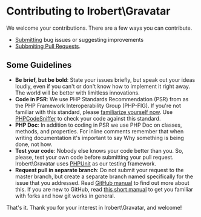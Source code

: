 # Contributing to lrobert\Gravatar

We welcome your contributions. There are a few ways you can contribute.
- [Submitting](https://github.com/lrobert/Gravatar/issues) bug issues or suggesting improvements
- [Subbmiting Pull Requests](https://github.com/lrobert/Gravatar/pulls).

## Some Guidelines
- **Be brief, but be bold**: State your issues briefly, but speak out your ideas loudly, even if you can't or don't know how to implement it right away. The world will be better with limitless innovations.
- **Code in PSR**: We use PHP Standards Recommendation (PSR) from as the PHP Framework Interoperability Group (PHP-FIG). If you're not familiar with this standard, please [familiarize yourself now](https://github.com/php-fig/fig-standards). Use [PHPCodeSniffer](http://pear.php.net/package/PHP_CodeSniffer/) to check your code against this standard.
- **PHP Doc**: In addition to coding in PSR we use PHP Doc on classes, methods, and properties. For inline comments remember that when writing documentation it's important to say Why something is being done, not how.
- **Test your code**: Nobody else knows your code better than you. So, please, test your own code before submitting your pull request. lrobert\Gravatar uses [PHPUnit](http://phpunit.de/) as our testing framework.
- **Request pull in separate branch**: Do not submit your request to the master branch, but create a separate branch named specifically for the issue that you addressed. Read [GitHub manual](https://help.github.com/articles/using-pull-requests) to find out more about this. If you are new to GitHub, read [this short manual](https://help.github.com/articles/fork-a-repo) to get you familiar with forks and how git works in general.

That's it. Thank you for your interest in lrobert\Gravatar, and welcome!